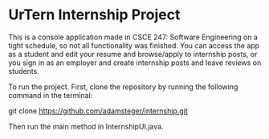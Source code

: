 # UrTern Internship Project

This is a console application made in CSCE 247: Software Engineering on a tight schedule, so not all functionality was finished.  You can access the app as a student and edit your resume and browse/apply to internship posts, or you sign in as an employer and create internship posts and leave reviews on students. 

To run the project.  First, clone the repository by running the following command in the terminal:

git clone https://github.com/adamsteger/internship.git

Then run the main method in InternshipUI.java.
